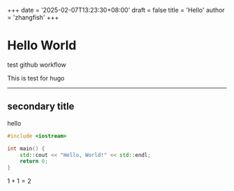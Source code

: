 +++
date = '2025-02-07T13:23:30+08:00'
draft = false
title = 'Hello'
author = 'zhangfish'
+++

# Hello World

test github workflow 

This is test for hugo

<!--more-->
---

## secondary title

hello

```cpp
#include <iostream>

int main() {
    std::cout << "Hello, World!" << std::endl;
    return 0;
}
```

$1+1=2$